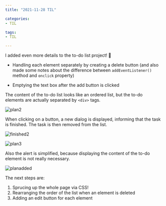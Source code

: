 ```yaml
---
title: "2021-11-28 TIL"

categories: 
- TIL

tags:
- TIL

---
```


I added even more details to the to-do list project! 🥰

- Handling each element separately by creating a delete button (and also made some notes about the difference between `addEventListener()` method and `onclick` property)

- Emptying the text box after the add button is clicked

The content of the to-do list looks like an ordered list, but the to-do elements are actually separated by `<div>` tags.

![plan2](https://user-images.githubusercontent.com/54295374/143763342-e42f43be-1ab0-441f-9ea5-9c7929c54439.JPG)

When clicking on a button, a new dialog is displayed, informing that the task is finished. The task is then removed from the list.

![finished2](https://user-images.githubusercontent.com/54295374/143763343-dff5dab5-1211-4fc7-a475-f27916463864.JPG)

![plan3](https://user-images.githubusercontent.com/54295374/143763346-0615f4ef-5cad-4717-95ea-74f91d656efe.JPG)

Also the alert is simplified, because displaying the content of the to-do element is not really necessary.

![planadded](https://user-images.githubusercontent.com/54295374/143763299-730aacc5-1c2f-412b-a4cd-b12b752f0bb2.JPG)

The next steps are:

1. Sprucing up the whole page via CSS!
1. Rearranging the order of the list when an element is deleted
1. Adding an edit button for each element
